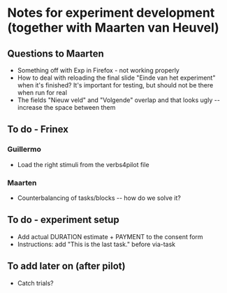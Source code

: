 Notes for experiment development (together with Maarten van Heuvel)
======================================================


Questions to Maarten
--------------------

- Something off with Exp in Firefox - not working properly
- How to deal with reloading the final slide "Einde van het experiment" when it's finished? It's important for testing, but should not be there when run for real
- The fields "Nieuw veld" and "Volgende" overlap and that looks ugly -- increase the space between them


To do - Frinex
--------------

### Guillermo

- Load the right stimuli from the verbs4pilot file


### Maarten

- Counterbalancing of tasks/blocks -- how do we solve it?



To do - experiment setup
-----------------------

- Add actual DURATION estimate + PAYMENT to the consent form
- Instructions: add "This is the last task." before via-task


To add later on (after pilot)
-----------------------------

- Catch trials?
